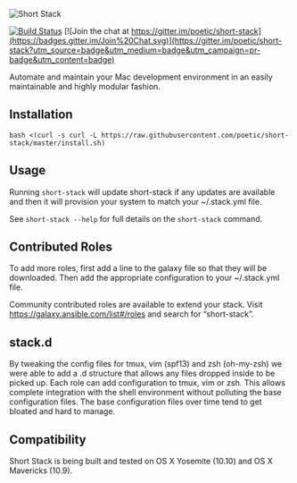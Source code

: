 ![Short Stack](https://raw.githubusercontent.com/poetic/short-stack/master/assets/shortstack-logo-v1.jpg)

[![Build Status](https://travis-ci.org/poetic/short-stack.svg)](https://travis-ci.org/poetic/short-stack)
[![Join the chat at https://gitter.im/poetic/short-stack](https://badges.gitter.im/Join%20Chat.svg)](https://gitter.im/poetic/short-stack?utm_source=badge&utm_medium=badge&utm_campaign=pr-badge&utm_content=badge)

Automate and maintain your Mac development environment in an easily maintainable and highly modular fashion.

## Installation

`bash <(curl -s curl -L https://raw.githubusercontent.com/poetic/short-stack/master/install.sh)`

## Usage

Running `short-stack` will update short-stack if any updates are available and then it will provision your
system to match your ~/.stack.yml file.

See `short-stack --help` for full details on the `short-stack` command.

## Contributed Roles

To add more roles, first add a line to the galaxy file so that they will be downloaded. Then add the appropriate configuration to your ~/.stack.yml file.

Community contributed roles are available to extend your stack. Visit https://galaxy.ansible.com/list#/roles and search for “short-stack”.

## stack.d

By tweaking the config files for tmux, vim (spf13) and zsh (oh-my-zsh) we were able to add a .d structure that allows any files dropped inside to be picked up.
Each role can add configuration to tmux, vim or zsh. This allows complete integration with the shell environment without polluting the base configuration files.
The base configuration files over time tend to get bloated and hard to manage.

## Compatibility

Short Stack is being built and tested on OS X Yosemite (10.10) and OS X Mavericks (10.9).
